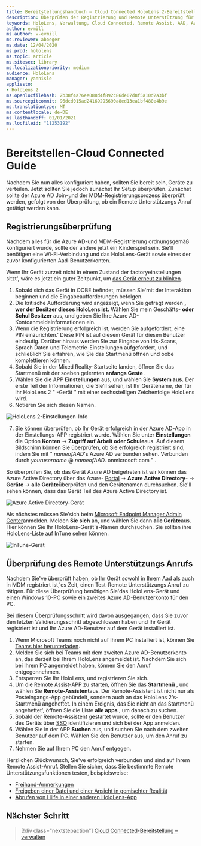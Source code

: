 ```yaml
---
title: Bereitstellungshandbuch – Cloud Connected HoloLens 2-Bereitstellung im Maßstab mit Remote Unterstützung – bereitstellen
description: Überprüfen der Registrierung und Remote Unterstützung für HoloLens-Geräte über ein in der Cloud verbundenes Netzwerk
keywords: HoloLens, Verwaltung, Cloud Connected, Remote Assist, AAD, Azure AD, MDM, Verwaltung mobiler Geräte
author: evmill
ms.author: v-evmill
ms.reviewer: aboeger
ms.date: 12/04/2020
ms.prod: hololens
ms.topic: article
ms.sitesec: library
ms.localizationpriority: medium
audience: HoloLens
manager: yannisle
appliesto:
- HoloLens 2
ms.openlocfilehash: 2b38f4a76ee088d4f892c86de07d8f5a10d2a3bf
ms.sourcegitcommit: 96dcd015ad24169295690a8ed13ea1bf480e4b9e
ms.translationtype: MT
ms.contentlocale: de-DE
ms.lasthandoff: 01/01/2021
ms.locfileid: "11253192"
---
```

# Bereitstellen-Cloud Connected Guide

Nachdem Sie nun alles konfiguriert haben, sollten Sie bereit sein, Geräte zu verteilen. Jetzt sollten Sie jedoch zunächst Ihr Setup überprüfen. Zunächst sollte der Azure AD Join-und der MDM-Registrierungsprozess überprüft werden, gefolgt von der Überprüfung, ob ein Remote Unterstützungs Anruf getätigt werden kann.

## Registrierungsüberprüfung

Nachdem alles für die Azure AD-und MDM-Registrierung ordnungsgemäß konfiguriert wurde, sollte der andere jetzt ein Kinderspiel sein. Sie&#39;ll benötigen eine Wi-Fi-Verbindung und das HoloLens-Gerät sowie eines der zuvor konfigurierten Aad-Benutzerkonten.

Wenn Ihr Gerät zurzeit nicht in einem Zustand der factoryeinstellungen sitzt&#39;, wäre es jetzt ein guter Zeitpunkt, um [das Gerät erneut zu blinken](https://docs.microsoft.com/hololens/hololens-recovery#clean-reflash-the-device).

1. Sobald sich das Gerät in OOBE befindet, müssen Sie&#39;mit der Interaktion beginnen und die Eingabeaufforderungen befolgen. 
1. Die kritische Aufforderung wird angezeigt, wenn Sie gefragt werden **, wer der Besitzer dieses HoloLens ist.** Wählen Sie mein Geschäfts- **oder Schul Besitzer** aus, und geben Sie Ihre Azure AD-Kontoanmeldeinformationen ein.
1. Wenn die Registrierung erfolgreich ist, werden Sie aufgefordert, eine PIN einzurichten.&#39; Diese PIN ist auf diesem Gerät für diesen Benutzer eindeutig. Darüber hinaus werden Sie zur Eingabe von Iris-Scans, Sprach Daten und Telemetrie-Einstellungen aufgefordert, und schließlich&#39;Sie erfahren, wie Sie das Startmenü öffnen und oobe komplettieren können.
1. Sobald Sie in der Mixed Reality-Startseite landen, öffnen Sie das Startmenü mit der soeben gelernten **anfangs Geste** .
1. Wählen Sie die APP **Einstellungen** aus, und wählen Sie **System aus.** Der erste Teil der Informationen, die Sie&#39;ll sehen, ist Ihr Gerätename, der für Ihr HoloLens 2 &quot; -Gerät &quot; mit einer sechsstelligen Zeichenfolge HoloLens wird.
1. Notieren Sie sich diesen Namen.

![HoloLens 2-Einstellungen-Info](./images/hololens2-settings-about.jpg)

7. Sie können überprüfen, ob Ihr Gerät erfolgreich in der Azure AD-App in der Einstellungs-APP registriert wurde. Wählen Sie unter **Einstellungen** die Option **Konten**  ->  **Zugriff auf Arbeit oder Schule**aus. Auf diesem Bildschirm können Sie überprüfen, ob Sie erfolgreich registriert sind, indem Sie mit &quot; _nameofAAD_&#39;s Azure AD verbunden sehen. Verbunden durch _yourusername_ @ _nameofAAD_. onmicrosoft.com &quot; .


So überprüfen Sie, ob das Gerät Azure AD beigetreten ist wir können das Azure Active Directory über das Azure- [Portal](https://portal.azure.com/#home)  ->  **Azure Active Directory**-  ->  **Geräte**  ->  **alle Geräte**überprüfen und den Gerätenamen durchsuchen. Sie&#39;ll sehen können, dass das Gerät Teil des Azure Active Directory ist.


![Azure Active Directory-Gerät](./images/aad-enrollment.png)

Als nächstes müssen Sie&#39;sich beim [Microsoft Endpoint Manager Admin Center](https://endpoint.microsoft.com/#home)anmelden. Melden **Sie sich** an, und wählen Sie dann **alle Geräte**aus. Hier können Sie Ihr HoloLens-Gerät&#39;s-Namen durchsuchen. Sie sollten ihre HoloLens-Liste auf InTune sehen können.

![InTune-Gerät](./images/endpoint-all-devices-enrolled.png)

## Überprüfung des Remote Unterstützungs Anrufs

Nachdem Sie&#39;ve überprüft haben, ob Ihr Gerät sowohl in Ihrem Aad als auch in MDM registriert ist,&#39;es Zeit, einen Test-Remote Unterstützungs Anruf zu tätigen. Für diese Überprüfung benötigen Sie&#39;das HoloLens-Gerät und einen Windows 10-PC sowie ein zweites Azure AD-Benutzerkonto für den PC.

Bei diesem Überprüfungsschritt wird davon ausgegangen, dass Sie zuvor den letzten Validierungsschritt abgeschlossen haben und Ihr Gerät registriert ist und Ihr Azure AD-Benutzer auf dem Gerät installiert ist.


1. Wenn Microsoft Teams noch nicht auf Ihrem PC installiert ist, können Sie [Teams hier herunterladen](https://www.microsoft.com/microsoft-365/microsoft-teams/download-app).
2. Melden Sie sich bei Teams mit dem zweiten Azure AD-Benutzerkonto an, das derzeit bei Ihrem HoloLens angemeldet ist. Nachdem Sie sich bei Ihrem PC angemeldet haben, können Sie den Anruf entgegennehmen.
3. Entsperren Sie Ihr HoloLens, und registrieren Sie sich.
4. Um die Remote Assist-APP zu starten, öffnen Sie das **Startmenü** , und wählen Sie **Remote-Assistent**aus. Der Remote-Assistent ist nicht nur als Posteingangs-App gebündelt, sondern auch an das HoloLens 2&#39;s-Startmenü angeheftet. In einem Ereignis, das Sie nicht an das Startmenü angeheftet&#39;, öffnen Sie die Liste **alle apps** , um danach zu suchen.
5. Sobald der Remote-Assistent gestartet wurde, sollte er den Benutzer des Geräts über [SSO](https://docs.microsoft.com/azure/active-directory/manage-apps/what-is-single-sign-on) identifizieren und sich bei der App anmelden.
6. Wählen Sie in der APP **Suchen** aus, und suchen Sie nach dem zweiten Benutzer auf dem PC. Wählen Sie den Benutzer aus, um den Anruf zu starten.
7. Nehmen Sie auf Ihrem PC den Anruf entgegen.

Herzlichen Glückwunsch, Sie&#39;ve erfolgreich verbunden und sind auf Ihrem Remote Assist-Anruf. Stellen Sie sicher, dass Sie bestimmte Remote Unterstützungsfunktionen testen, beispielsweise:

- [Freihand-Anmerkungen](https://docs.microsoft.com/dynamics365/mixed-reality/remote-assist/add-annotations-hololens)
- [Freigeben einer Datei und einer Ansicht in gemischter Realität](https://docs.microsoft.com/dynamics365/mixed-reality/remote-assist/display-save-files)
- [Abrufen von Hilfe in einer anderen HoloLens-App](https://docs.microsoft.com/dynamics365/mixed-reality/remote-assist/get-help-hololens-app-hololens)

## Nächster Schritt

> [!div class="nextstepaction"]
> [Cloud Connected-Bereitstellung – verwalten](hololens2-cloud-connected-maintain.md)